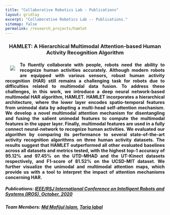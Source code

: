 ```yaml
---
title: "Collaborative Robotics Lab - Publications"
layout: gridlay
excerpt: "Collaborative Robotics Lab -- Publications."
sitemap: false
permalink: /research_projects/hamlet
---
```


<div class="container">

<h3 style="text-align:center">HAMLET: A Hierarchical Multimodal Attention-based Human Activity Recognition Algorithm</h3>
<img src="{{ site.url }}{{ site.baseurl }}/images/respic/hamlet.jpeg" class="img-responsive" style="float: left; margin:15px" />

<div class="row">
<div class="col-sm-12">
<h4 style="text-align:justify">
To fluently collaborate with people, robots need the ability to recognize human activities accurately. Although modern robots are equipped with various sensors, robust human activity recognition (HAR) still remains a challenging task for robots due to difficulties related to multimodal data fusion. To address these challenges, in this work, we introduce a deep neural network-based multimodal HAR algorithm, HAMLET. HAMLET incorporates a hierarchical architecture, where the lower layer encodes spatio-temporal features from unimodal data by adopting a multi-head self-attention mechanism. We develop a novel multimodal attention mechanism for disentangling and fusing the salient unimodal features to compute the multimodal features in the upper layer. Finally, multimodal features are used in a fully connect neural-network to recognize human activities. We evaluated our algorithm by comparing its performance to several state-of-the-art activity recognition algorithms on three human activity datasets. The results suggest that HAMLET outperformed all other evaluated baselines across all datasets and metrics tested, with the highest top-1 accuracy of 95.12% and 97.45% on the UTD-MHAD and the UT-Kinect datasets respectively, and F1-score of 81.52% on the UCSD-MIT dataset. We further visualize the unimodal and multimodal attention maps, which provide us with a tool to interpret the impact of attention mechanisms concerning HAR.</h4>
</div>
<h5><b>Publications:<b> <a href="https://arxiv.org/abs/2008.01148">IEEE/RSJ International Conference on Intelligent Robots and Systems (IROS), October, 2020</a></h5>
<h5><b>Team Members:<b> <a href="https://arxiv.org/abs/2008.01148">Md Mofijul Islam</a>, <a href="https://http://www.tiqbal.com/">Tariq Iqbal</a></h5>
</div>

</div>